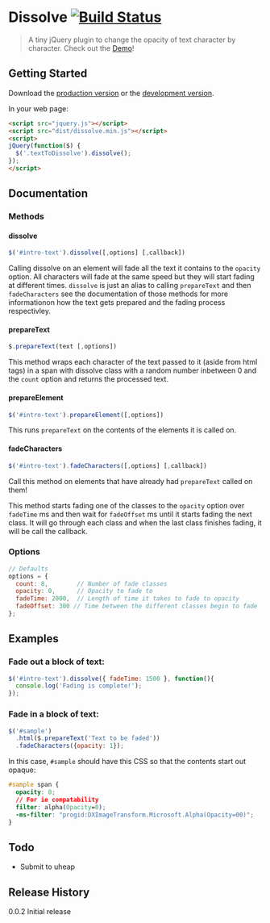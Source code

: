 # Dissolve [![Build Status](https://travis-ci.org/colinwren/dissolve.png?branch=master)](https://travis-ci.org/colinwren/dissolve)

> A tiny jQuery plugin to change the opacity of text character by character. Check out the [Demo](http://colinwren.github.io/dissolve/)!

## Getting Started
Download the [production version][min] or the [development version][max].

[min]: https://raw.github.com/colinwren/dissolve/master/dist/dissolve.min.js
[max]: https://raw.github.com/colinwren/dissolve/master/dist/dissolve.js

In your web page:

```html
<script src="jquery.js"></script>
<script src="dist/dissolve.min.js"></script>
<script>
jQuery(function($) {
  $('.textToDissolve').dissolve();
});
</script>
```

## Documentation
### Methods
#### dissolve
```javascript
$('#intro-text').dissolve([,options] [,callback])
```
Calling dissolve on an element will fade all the text it contains to the `opacity` option.  All characters will fade at the same speed but they will start fading at different times. `dissolve` is just an alias to calling `prepareText` and then `fadeCharacters` see the documentation of those methods for more informationon how the text gets prepared and the fading process respectivley.

#### prepareText
```javascript
$.prepareText(text [,options])
```
This method wraps each character of the text passed to it (aside from html tags) in a span with dissolve class with a random number inbetween 0 and the `count` option and returns the processed text.

#### prepareElement
```javascript
$('#intro-text').prepareElement([,options])
```
This runs `prepareText` on the contents of the elements it is called on.

#### fadeCharacters
```javascript
$('#intro-text').fadeCharacters([,options] [,callback])
```
Call this method on elements that have already had `prepareText` called on them!

This method starts fading one of the classes to the `opacity` option over `fadeTime` ms and then wait for `fadeOffset` ms until it starts fading the next class. It will go through each class and when the last class finishes fading, it will be call the callback.
### Options
```javascript
// Defaults
options = {
  count: 8,        // Number of fade classes
  opacity: 0,      // Opacity to fade to
  fadeTime: 2000,  // Length of time it takes to fade to opacity
  fadeOffset: 300 // Time between the different classes begin to fade
};
```
## Examples
### Fade out a block of text:
```javascript
$('#intro-text').dissolve({ fadeTime: 1500 }, function(){
  console.log('Fading is complete!');
});
```
### Fade in a block of text:
```javascript
$('#sample')
  .html($.prepareText('Text to be faded'))
  .fadeCharacters({opacity: 1});
```
In this case, `#sample` should have this CSS so that the contents start out opaque:
```CSS
#sample span {
  opacity: 0;
  // For ie compatability
  filter: alpha(Opacity=0);
  -ms-filter: "progid:DXImageTransform.Microsoft.Alpha(Opacity=00)";
}
```

## Todo
- Submit to uheap

## Release History
0.0.2 Initial release
